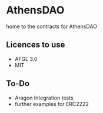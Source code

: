 # AthensDAO
home to the contracts for AthensDAO

## Licences to use

* AFGL 3.0
* MIT


## To-Do
* Aragon Integration tests
* further examples for ERC2222
